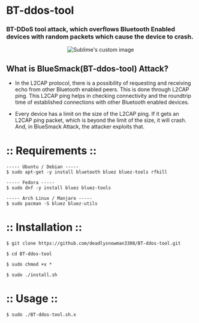 # BT-ddos-tool
    
### BT-DDoS tool attack, which overflows Bluetooth Enabled devices with random packets which cause the device to crash.

<p align="center">
  <img src="https://raw.githubusercontent.com/deadlysnowman3308/BT-ddos-tool/Hackingvila/168283-200.png" alt="Sublime's custom image"/>
</p>


## What is BlueSmack(BT-ddos-tool) Attack?

- In the L2CAP protocol, there is a possibility of requesting and receiving echo from other Bluetooth enabled peers. This is done through L2CAP ping. This L2CAP ping helps in checking connectivity and the roundtrip time of established connections with other Bluetooth enabled devices.

- Every device has a limit on the size of the L2CAP ping. If it gets an L2CAP ping packet, which is beyond the limit of the size, it will crash. And, in BlueSmack Attack, the attacker exploits that.

 
# :: Requirements ::

```
----- Ubuntu / Debian -----
$ sudo apt-get -y install bluetooth bluez bluez-tools rfkill

----- Fedora -----
$ sudo dnf -y install bluez bluez-tools

----- Arch Linux / Manjaro -----
$ sudo pacman -S bluez bluez-utils
```

# :: Installation ::

```
$ git clone https://github.com/deadlysnowman3308/BT-ddos-tool.git

$ cd BT-ddos-tool

$ sudo chmod +x *

$ sudo ./install.sh

```

# :: Usage ::

```
$ sudo ./BT-ddos-tool.sh.x
```
